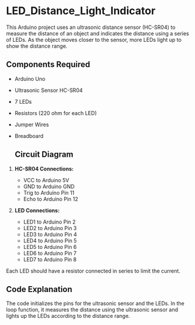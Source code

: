 # LED_Distance_Light_Indicator

This Arduino project uses an ultrasonic distance sensor (HC-SR04) to measure the distance of an object and indicates the distance using a series of LEDs. As the object moves closer to the sensor, more LEDs light up to show the distance range.

## Components Required

- Arduino Uno
- Ultrasonic Sensor HC-SR04
- 7 LEDs
- Resistors (220 ohm for each LED)
- Jumper Wires
- Breadboard

  ## Circuit Diagram

1. **HC-SR04 Connections:**
    - VCC to Arduino 5V
    - GND to Arduino GND
    - Trig to Arduino Pin 11
    - Echo to Arduino Pin 12

2. **LED Connections:**
    - LED1 to Arduino Pin 2
    - LED2 to Arduino Pin 3
    - LED3 to Arduino Pin 4
    - LED4 to Arduino Pin 5
    - LED5 to Arduino Pin 6
    - LED6 to Arduino Pin 7
    - LED7 to Arduino Pin 8

Each LED should have a resistor connected in series to limit the current.

## Code Explanation

The code initializes the pins for the ultrasonic sensor and the LEDs. In the loop function, it measures the distance using the ultrasonic sensor and lights up the LEDs according to the distance range.
